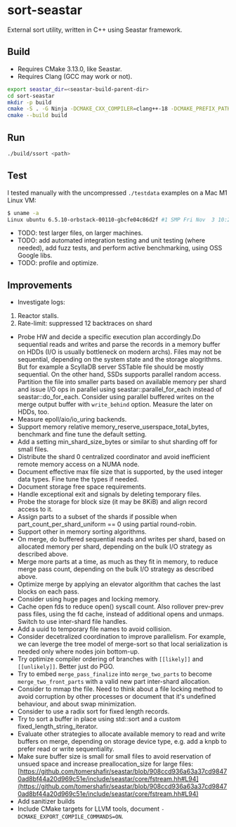 # sort-seastar

External sort utility, written in C++ using Seastar framework.

## Build

- Requires CMake 3.13.0, like Seastar.
- Requires Clang (GCC may work or not).

```Bash
export seastar_dir=<seastar-build-parent-dir>
cd sort-seastar
mkdir -p build
cmake -S . -G Ninja -DCMAKE_CXX_COMPILER=clang++-18 -DCMAKE_PREFIX_PATH="$seastar_dir/build/release;$seastar_dir/build/release/_cooking/installed" -DCMAKE_MODULE_PATH=$seastar_dir/cmake -DENABLE_UBSAN=1 -B build
cmake --build build
```

## Run

```Bash
./build/ssort <path>
```

## Test

I tested manually with the uncompressed `./testdata` examples on a Mac M1 Linux VM:

```Bash
$ uname -a
Linux ubuntu 6.5.10-orbstack-00110-gbcfe04c86d2f #1 SMP Fri Nov  3 10:20:37 UTC 2023 x86_64 x86_64 x86_64 GNU/Linux
```

- TODO: test larger files, on larger machines.
- TODO: add automated integration testing and unit testing (where needed), add fuzz tests, and perform active benchmarking, using OSS Google libs.
- TODO: profile and optimize.

## Improvements

- Investigate logs:

1. Reactor stalls.
2. Rate-limit: suppressed 12 backtraces on shard

- Probe HW and decide a specific execution plan accordingly.Do sequential reads and writes and parse the records in a memory buffer on HDDs (I/O is usually bottleneck on modern archs). Files may not be sequential, depending on the system state and the storage alogrithms. But for example a ScyllaDB server SSTable file should be mostly sequential. On the other hand, SSDs supports parallel random access. Partition the file into smaller parts based on available memory per shard and issue I/O ops in parallel using seastar::parallel_for_each instead of seastar::do_for_each. Consider using parallel buffered writes on the merge output buffer with `write_behind` option. Measure the later on HDDs, too.
- Measure epoll/aio/io_uring backends.
- Support memory relative memory_reserve_userspace_total_bytes, benchmark and fine tune the default setting.
- Add a setting min_shard_size_bytes or similar to shut sharding off for small files.
- Distribute the shard 0 centralized coordinator and avoid inefficient remote memory access on a NUMA node.
- Document effective max file size that is supported, by the used integer data types. Fine tune the types if needed.
- Document storage free space requirements.
- Handle exceptional exit and signals by deleting temporary files.
- Probe the storage for block size (it may be 8KiB) and align record access to it.
- Assign parts to a subset of the shards if possible when part_count_per_shard_uniform == 0 using partial round-robin.
- Support other in memory sorting algorithms.
- On merge, do buffered sequential reads and writes per shard, based on allocated memory per shard, depending on the bulk I/O strategy as described above.
- Merge more parts at a time, as much as they fit in memory, to reduce merge pass count, depending on the bulk I/O strategy as described above.
- Optimize merge by applying an elevator algorithm that caches the last blocks on each pass.
- Consider using huge pages and locking memory.
- Cache open fds to reduce open() syscall count. Also rollover prev-prev pass files, using the fd cache, instead of additional opens and unmaps. Switch to use inter-shard file handles.
- Add a uuid to temporary file names to avoid collision.
- Consider decetralized coordination to improve parallelism. For example, we can leverge the tree model of merge-sort so that local serialization is needed only where nodes join bottom-up.
- Try optimize compiler ordering of branches with `[[likely]]` and `[[unlikely]]`. Better just do PGO.
- Try to embed `merge_pass_finalize` into `merge_two_parts` to become `merge_two_front_parts` with a valid new part inter-shard allocation.
- Consider to mmap the file. Need to think about a file locking method to avoid corruption by other processes or document that it's undefined behaviour, and about swap minimization.
- Consider to use a radix sort for fixed length records.
- Try to sort a buffer in place using std::sort and a custom fixed_length_string_iterator.
- Evaluate other strategies to allocate available memory to read and write buffers on merge, depending on storage device type, e.g. add a knpb to prefer read or write sequentiality.
- Make sure buffer size is small for small files to avoid reservation of unsued space and increase preallocation_size for large files: [https://github.com/tomershafir/seastar/blob/908ccd936a63a37cd98470ad8bf44a20d969c51e/include/seastar/core/fstream.hh#L94](https://github.com/tomershafir/seastar/blob/908ccd936a63a37cd98470ad8bf44a20d969c51e/include/seastar/core/fstream.hh#L94)
- Add sanitizer builds
- Include CMake targets for LLVM tools, document `-DCMAKE_EXPORT_COMPILE_COMMANDS=ON`.
